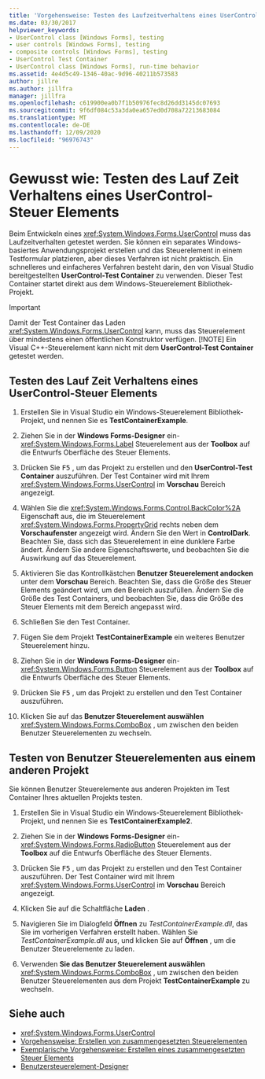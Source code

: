 ```yaml
---
title: 'Vorgehensweise: Testen des Laufzeitverhaltens eines UserControl'
ms.date: 03/30/2017
helpviewer_keywords:
- UserControl class [Windows Forms], testing
- user controls [Windows Forms], testing
- composite controls [Windows Forms], testing
- UserControl Test Container
- UserControl class [Windows Forms], run-time behavior
ms.assetid: 4e4d5c49-1346-40ac-9d96-40211b573583
author: jillre
ms.author: jillfra
manager: jillfra
ms.openlocfilehash: c619900ea0b7f1b50976fec8d26dd3145dc07693
ms.sourcegitcommit: 9f6df084c53a3da0ea657ed0d708a72213683084
ms.translationtype: MT
ms.contentlocale: de-DE
ms.lasthandoff: 12/09/2020
ms.locfileid: "96976743"
---
```

# <a name="how-to-test-the-run-time-behavior-of-a-usercontrol"></a>Gewusst wie: Testen des Lauf Zeit Verhaltens eines UserControl-Steuer Elements

Beim Entwickeln eines <xref:System.Windows.Forms.UserControl> muss das Laufzeitverhalten getestet werden. Sie können ein separates Windows-basiertes Anwendungsprojekt erstellen und das Steuerelement in einem Testformular platzieren, aber dieses Verfahren ist nicht praktisch. Ein schnelleres und einfacheres Verfahren besteht darin, den von Visual Studio bereitgestellten **UserControl-Test Container** zu verwenden. Dieser Test Container startet direkt aus dem Windows-Steuerelement Bibliothek-Projekt.

> [!IMPORTANT]
> Damit der Test Container das Laden <xref:System.Windows.Forms.UserControl> kann, muss das Steuerelement über mindestens einen öffentlichen Konstruktor verfügen.
> [!NOTE]
> Ein Visual C++-Steuerelement kann nicht mit dem **UserControl-Test Container** getestet werden.

## <a name="test-the-run-time-behavior-of-a-usercontrol"></a>Testen des Lauf Zeit Verhaltens eines UserControl-Steuer Elements

1. Erstellen Sie in Visual Studio ein Windows-Steuerelement Bibliothek-Projekt, und nennen Sie es **TestContainerExample**.

2. Ziehen Sie in der **Windows Forms-Designer** ein- <xref:System.Windows.Forms.Label> Steuerelement aus der **Toolbox** auf die Entwurfs Oberfläche des Steuer Elements.

3. Drücken Sie <kbd>F5</kbd> , um das Projekt zu erstellen und den **UserControl-Test Container** auszuführen. Der Test Container wird mit Ihrem <xref:System.Windows.Forms.UserControl> im **Vorschau** Bereich angezeigt.

4. Wählen Sie die <xref:System.Windows.Forms.Control.BackColor%2A> Eigenschaft aus, die im Steuerelement <xref:System.Windows.Forms.PropertyGrid> rechts neben dem **Vorschaufenster** angezeigt wird. Ändern Sie den Wert in **ControlDark**. Beachten Sie, dass sich das Steuerelement in eine dunklere Farbe ändert. Ändern Sie andere Eigenschaftswerte, und beobachten Sie die Auswirkung auf das Steuerelement.

5. Aktivieren Sie das Kontrollkästchen **Benutzer Steuerelement andocken** unter dem **Vorschau** Bereich. Beachten Sie, dass die Größe des Steuer Elements geändert wird, um den Bereich auszufüllen. Ändern Sie die Größe des Test Containers, und beobachten Sie, dass die Größe des Steuer Elements mit dem Bereich angepasst wird.

6. Schließen Sie den Test Container.

7. Fügen Sie dem Projekt **TestContainerExample** ein weiteres Benutzer Steuerelement hinzu.

8. Ziehen Sie in der **Windows Forms-Designer** ein- <xref:System.Windows.Forms.Button> Steuerelement aus der **Toolbox** auf die Entwurfs Oberfläche des Steuer Elements.

9. Drücken Sie <kbd>F5</kbd> , um das Projekt zu erstellen und den Test Container auszuführen.

10. Klicken Sie auf das **Benutzer Steuerelement auswählen** <xref:System.Windows.Forms.ComboBox> , um zwischen den beiden Benutzer Steuerelementen zu wechseln.

## <a name="test-user-controls-from-another-project"></a>Testen von Benutzer Steuerelementen aus einem anderen Projekt

Sie können Benutzer Steuerelemente aus anderen Projekten im Test Container Ihres aktuellen Projekts testen.

1. Erstellen Sie in Visual Studio ein Windows-Steuerelement Bibliothek-Projekt, und nennen Sie es **TestContainerExample2**.

2. Ziehen Sie in der **Windows Forms-Designer** ein- <xref:System.Windows.Forms.RadioButton> Steuerelement aus der **Toolbox** auf die Entwurfs Oberfläche des Steuer Elements.

3. Drücken Sie <kbd>F5</kbd> , um das Projekt zu erstellen und den Test Container auszuführen. Der Test Container wird mit Ihrem <xref:System.Windows.Forms.UserControl> im **Vorschau** Bereich angezeigt.

4. Klicken Sie auf die Schaltfläche **Laden** .

5. Navigieren Sie im Dialogfeld **Öffnen** zu *TestContainerExample.dll*, das Sie im vorherigen Verfahren erstellt haben. Wählen Sie *TestContainerExample.dll* aus, und klicken Sie auf **Öffnen** , um die Benutzer Steuerelemente zu laden.

6. Verwenden **Sie das Benutzer Steuerelement auswählen** <xref:System.Windows.Forms.ComboBox> , um zwischen den beiden Benutzer Steuerelementen aus dem Projekt **TestContainerExample** zu wechseln.

## <a name="see-also"></a>Siehe auch

- <xref:System.Windows.Forms.UserControl>
- [Vorgehensweise: Erstellen von zusammengesetzten Steuerelementen](how-to-author-composite-controls.md)
- [Exemplarische Vorgehensweise: Erstellen eines zusammengesetzten Steuer Elements](walkthrough-authoring-a-composite-control-with-visual-csharp.md)
- [Benutzersteuerelement-Designer](/previous-versions/visualstudio/visual-studio-2010/183c3hth(v=vs.100))
